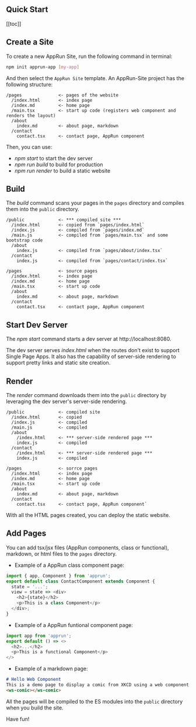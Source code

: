 ## Quick Start

[[toc]]

## Create a Site

To create a new AppRun Site, run the following command in terminal:

```sh
npm init apprun-app [my-app]
```

And then select the `AppRun Site` template. An AppRun-Site project has the following structure:

```
/pages              <- pages of the website
  /index.html       <- index page
  /index.md         <- home page
  /main.tsx         <- start up code (registers web component and renders the layout)
  /about
    index.md        <- about page, markdown
  /contact
    contact.tsx     <- contact page, AppRun component
```

Then, you can use:

* _npm start_ to start the dev server
* _npm run build_ to build for production
* _npm run render_ to build a static website


## Build

The _build_ command scans your pages in the `pages` directory and compiles them into the `public` directory.

```
/public             <- *** compiled site ***
  /index.html       <- copied from `pages/index.html`
  /index.js         <- compiled from `pages/index.md`
  /main.js          <- compiled from `pages/main.tsx` and some bootstrap code
  /about
    index.js        <- compiled from `pages/about/index.tsx`
  /contact
    index.js        <- compiled from `pages/contact/index.tsx`

/pages              <- source pages
  /index.html       <- index page
  /index.md         <- home page
  /main.tsx         <- start up code
  /about
    index.md        <- about page, markdown
  /contact
    contact.tsx     <- contact page, AppRun component
```

## Start Dev Server

The _npm start_ command starts a dev server at http://localhost:8080.

The dev server serves _index.html_ when the routes don't exist to support Single Page Apps. It also has the capability of server-side rendering to support pretty links and static site creation.


## Render

The _render_ command downloads them into the `public` directory by leveraging the dev server's server-side rendering.

```
/public             <- compiled site
  /index.html       <- copied
  /index.js         <- compiled
  /main.js          <- compiled
  /about
    /index.html     <- *** server-side rendered page ***
    index.js        <- compiled
  /contact
    /index.html     <- *** server-side rendered page ***
    index.js        <- compiled

/pages              <- sorrce pages
  /index.html       <- index page
  /index.md         <- home page
  /main.tsx         <- start up code
  /about
    index.md        <- about page, markdown
  /contact
    contact.tsx     <- contact page, AppRun component`
```

With all the HTML pages created, you can deploy the static website.

## Add Pages

You can add tsx/jsx files (AppRun components, class or functional), markdown, or html files to the `pages` directory.

* Example of a AppRun class component page:
```javascript
import { app, Component } from 'apprun';
export default class ContactComponent extends Component {
  state = '...';
  view = state => <div>
    <h2>{state}</h2>
    <p>This is a class Component</p>
  </div>;
}
```

* Example of a AppRun funtional component page:
```javascript
import app from 'apprun';
export default () => <>
  <h2>...</h2>
  <p>This is a functional Component</p>
</>
```

* Example of a markdown page:
```markdown
# Hello Web Component
This is a demo page to display a comic from XKCD using a web component.
<ws-comic></ws-comic>
```

All the pages will be compiled to the ES modules into the `public` directory when you build the site.

Have fun!

